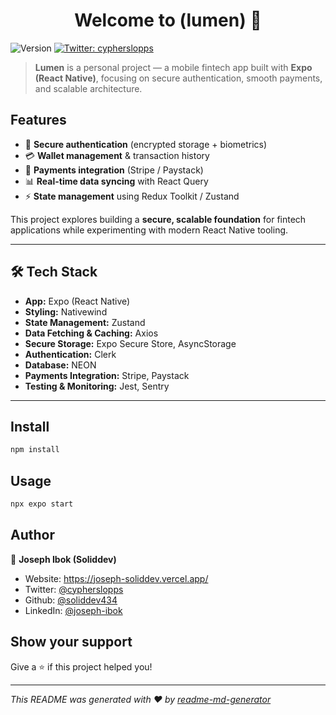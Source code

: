 <h1 align="center">Welcome to (lumen) 👋</h1>
<p>
  <img alt="Version" src="https://img.shields.io/badge/version-(1.0.0)-blue.svg?cacheSeconds=2592000" />
  <a href="https://twitter.com/cypherslopps" target="_blank">
    <img alt="Twitter: cypherslopps" src="https://img.shields.io/twitter/follow/cypherslopps.svg?style=social" />
  </a>
</p>

> **Lumen** is a personal project — a mobile fintech app built with **Expo (React Native)**, focusing on secure authentication, smooth payments, and scalable architecture.

## Features

- 🔐 **Secure authentication** (encrypted storage + biometrics)
- 💳 **Wallet management** & transaction history
- 💸 **Payments integration** (Stripe / Paystack)
- 📊 **Real-time data syncing** with React Query
- ⚡ **State management** using Redux Toolkit / Zustand

This project explores building a **secure, scalable foundation** for fintech applications while experimenting with modern React Native tooling.

---

## 🛠 Tech Stack

- **App:** Expo (React Native)
- **Styling:** Nativewind
- **State Management:** Zustand
- **Data Fetching & Caching:** Axios
- **Secure Storage:** Expo Secure Store, AsyncStorage
- **Authentication:** Clerk
- **Database:** NEON
- **Payments Integration:** Stripe, Paystack
- **Testing & Monitoring:** Jest, Sentry

---

## Install

```sh
npm install
```

## Usage

```sh
npx expo start
```

## Author

👤 **Joseph Ibok (Soliddev)**

- Website: https://joseph-soliddev.vercel.app/
- Twitter: [@cypherslopps](https://twitter.com/cypherslopps)
- Github: [@soliddev434](https://github.com/soliddev434)
- LinkedIn: [@joseph-ibok](https://linkedin.com/in/joseph-ibok)

## Show your support

Give a ⭐️ if this project helped you!

---

_This README was generated with ❤️ by [readme-md-generator](https://github.com/kefranabg/readme-md-generator)_
